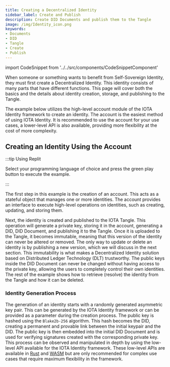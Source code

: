 ```yaml
---
title: Creating a Decentralized Identity
sidebar_label: Create and Publish
description: Create DID Documents and publish them to the Tangle
image: /img/Identity_icon.png
keywords:
- Documents
- DID
- Tangle
- Create
- Publish
---
```

import CodeSnippet from '../../src/components/CodeSnippetComponent'

When someone or something wants to benefit from Self-Sovereign Identity, they must first create a Decentralized Identity. This identity consists of many parts that have different functions. This page will cover both the basics and the details about identity creation, storage, and publishing to the Tangle.

The example below utilizes the high-level account module of the IOTA Identity framework to create an identity. The account is the easiest method of using IOTA Identity. It is recommended to use the account for your use cases, a lower-level API is also available, providing more flexibility at the cost of more complexity.

## Creating an Identity Using the Account

:::tip Using Replit

Select your programming language of choice and press the green play button to execute the example.

:::

<CodeSnippet nodeReplitLink="https://repl.it/@abdulmth/Create-did?lite=true"
rustReplitLink="https://replit.com/@JelleMillenaar1/accountbasic?lite=true"></CodeSnippet>

The first step in this example is the creation of an account. This acts as a stateful object that manages one or more identities. The account provides an interface to execute high-level operations on identities, such as creating, updating, and storing them.

Next, the identity is created and published to the IOTA Tangle. This operation will generate a private key, storing it in the account, generating a DID, DID Document, and publishing it to the Tangle. Once it is uploaded to the Tangle, it becomes immutable, meaning that this version of the identity can never be altered or removed. The only way to update or delete an identity is by publishing a new version, which we will discuss in the next section. This immutability is what makes a Decentralized Identity solution based on Distributed Ledger Technology (DLT) trustworthy. The public keys inside the DID Document can never be changed without having access to the private key, allowing the users to completely control their own identities. The rest of the example shows how to retrieve (resolve) the identity from the Tangle and how it can be deleted.

### Identity Generation Process

The generation of an identity starts with a randomly generated asymmetric key pair. This can be generated by the IOTA Identity framework or can be provided as a parameter during the creation process. The public key is hashed using the `Blake2b-256` algorithm. This hash becomes the DID, creating a permanent and provable link between the initial keypair and the DID. The public key is then embedded into the initial DID Document and is used for verifying signatures created with the corresponding private key. This process can be observed and manipulated in depth by using the low-level API available for the IOTA Identity framework. These low-level APIs are available in [Rust](../../libraries/rust/api_reference) and [WASM](../../libraries/wasm/api_reference) but are only recommended for complex use cases that require maximum flexibility in the framework.